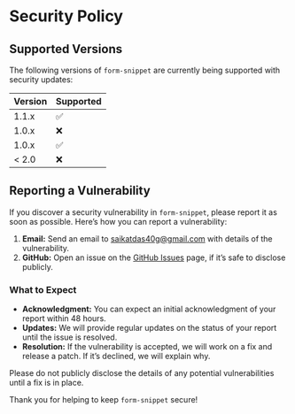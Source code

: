 # Security Policy

## Supported Versions

The following versions of `form-snippet` are currently being supported with security updates:

| Version | Supported          |
| ------- | ------------------ |
| 1.1.x   | :white_check_mark: |
| 1.0.x   | :x:                |
| 1.0.x   | :white_check_mark: |
| < 2.0   | :x:                |

## Reporting a Vulnerability

If you discover a security vulnerability in `form-snippet`, please report it as soon as possible. Here’s how you can report a vulnerability:

1. **Email:** Send an email to [saikatdas40g@gmail.com](mailto:saikatdas40g@gmail.com) with details of the vulnerability.
2. **GitHub:** Open an issue on the [GitHub Issues](https://github.com/git21221/form-snippet/issues) page, if it’s safe to disclose publicly.

### What to Expect

- **Acknowledgment:** You can expect an initial acknowledgment of your report within 48 hours.
- **Updates:** We will provide regular updates on the status of your report until the issue is resolved.
- **Resolution:** If the vulnerability is accepted, we will work on a fix and release a patch. If it’s declined, we will explain why.

Please do not publicly disclose the details of any potential vulnerabilities until a fix is in place.

Thank you for helping to keep `form-snippet` secure!
